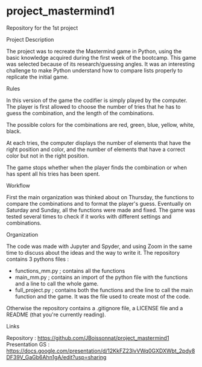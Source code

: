 # project_mastermind1
Repository for the 1st project

Project Description

The project was to recreate the Mastermind game in Python, using the basic knowledge
acquired during the first week of the bootcamp. This game was selected because of its
research/guessing angles. It was an interesting challenge to make Python understand how
to compare lists properly to replicate the initial game.

Rules

In this version of the game the codifier is simply played by the computer. The player is 
first allowed to choose the number of tries that he has to guess the combination, and 
the length of the combinations.

The possible colors for the combinations are red, green, blue, yellow, white, black.

At each tries, the computer displays the number of elements that have the right position
and color, and the number of elements that have a correct color but not in the right
position.

The game stops whether when the player finds the combination or when has spent all his
tries has been spent.

Workflow

First the main organization was thinked about on Thursday, the functions to compare the
combinations and to format the player's guess. Eventually on Saturday and Sunday, all
the functions were made and fixed. The game was tested several times to check if it
works with different settings and combinations.

Organization

The code was made with Jupyter and Spyder, and using Zoom in the same time to discuss
about the ideas and the way to write it. The repository contains 3 pythons files :
- functions_mm.py ; contains all the functions
- main_mm.py ; contains an import of the python file with the functions and a line to 
call the whole game.
- full_project.py ; contains both the functions and the line to call the main function
and the game. It was the file used to create most of the code.

Otherwise the repository contains a .gitignore file, a LICENSE file and a README (that
you're currently reading).

Links

Repository : https://github.com/JBoissonnat/project_mastermind1
Presentation GS : https://docs.google.com/presentation/d/12KkFZ23lvVWq0GXDXWbt_2pdy8DF39V_GaGb6Ahn1gA/edit?usp=sharing

